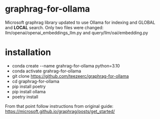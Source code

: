 # graphrag-for-ollama

Microsoft graphrag library updated to use Ollama for indexing and GLOBAL and **LOCAL** search.
Only two files were changed: llm/openai/openai_embeddings_llm.py and query/llm/oai/embedding.py

# installation

- conda create --name grahrag-for-ollama python=3.10
- conda activate grahrag-for-ollama
- git clone https://github.com/teezeerc/graphrag-for-ollama
- cd graphrag-for-ollama
- pip install poetry
- pip install ollama
- poetry install

From that point follow instructions from original guide: https://microsoft.github.io/graphrag/posts/get_started/
